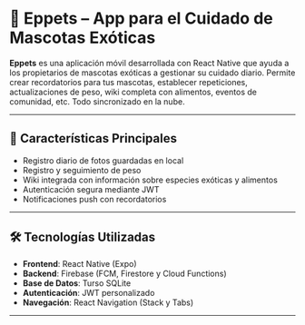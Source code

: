 # 🐾 Eppets – App para el Cuidado de Mascotas Exóticas

**Eppets** es una aplicación móvil desarrollada con React Native que ayuda a los propietarios de mascotas exóticas a gestionar su cuidado diario. Permite crear recordatorios para tus mascotas, establecer repeticiones, actualizaciones de peso, wiki completa con alimentos, eventos de comunidad, etc. Todo sincronizado en la nube.

---

## 🚀 Características Principales

- Registro diario de fotos guardadas en local
- Registro y seguimiento de peso
- Wiki integrada con información sobre especies exóticas y alimentos
- Autenticación segura mediante JWT
- Notificaciones push con recordatorios

---

## 🛠️ Tecnologías Utilizadas

- **Frontend**: React Native (Expo)
- **Backend**: Firebase (FCM, Firestore y Cloud Functions)
- **Base de Datos**: Turso SQLite
- **Autenticación**: JWT personalizado
- **Navegación**: React Navigation (Stack y Tabs)

---